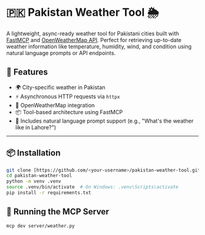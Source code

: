 # 🇵🇰 Pakistan Weather Tool 🌦️

A lightweight, async-ready weather tool for Pakistani cities built with [FastMCP](https://github.com/huzaifa-memon/mcp) and [OpenWeatherMap API](https://openweathermap.org/api). Perfect for retrieving up-to-date weather information like temperature, humidity, wind, and condition using natural language prompts or API endpoints.

## 🔧 Features

- 🌍 City-specific weather in Pakistan
- ⚡ Asynchronous HTTP requests via `httpx`
- 🔄 OpenWeatherMap integration
- 📦 Tool-based architecture using FastMCP
- 💬 Includes natural language prompt support (e.g., "What's the weather like in Lahore?")

---

## 📦 Installation

```bash
git clone [https://github.com/<your-username>/pakistan-weather-tool.git](https://github.com/Huzaifa71/MCP_Weather-info_tool.git)
cd pakistan-weather-tool
python -m venv .venv
source .venv/bin/activate  # On Windows: .venv\Scripts\activate
pip install -r requirements.txt
```

## 🚀 Running the MCP Server
```bash
mcp dev server/weather.py
